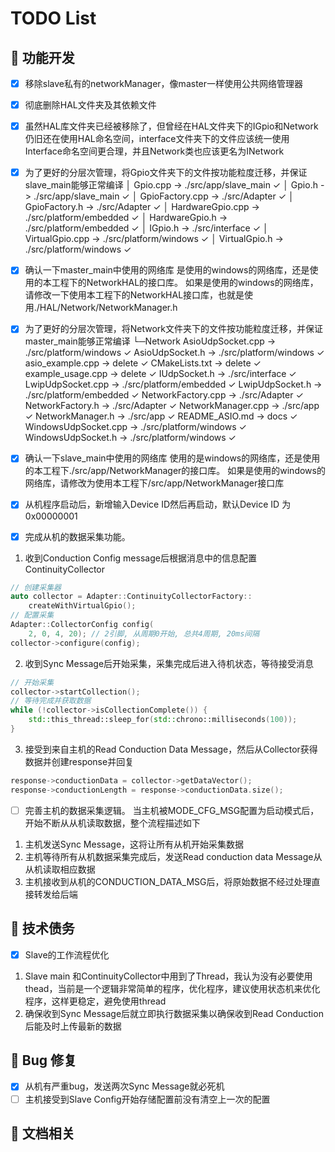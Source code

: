 # TODO List

## 🚧 功能开发

- [x] 移除slave私有的networkManager，像master一样使用公共网络管理器
- [x] 彻底删除HAL文件夹及其依赖文件
- [x] 虽然HAL库文件夹已经被移除了，但曾经在HAL文件夹下的IGpio和Network仍旧还在使用HAL命名空间，interface文件夹下的文件应该统一使用Interface命名空间更合理，并且Network类也应该更名为INetwork

- [x] 为了更好的分层次管理，将Gpio文件夹下的文件按功能粒度迁移，并保证slave_main能够正常编译
│      Gpio.cpp -> ./src/app/slave_main ✓
│      Gpio.h -> ./src/app/slave_main ✓
│      GpioFactory.cpp -> ./src/Adapter ✓
│      GpioFactory.h -> ./src/Adapter ✓
│      HardwareGpio.cpp -> ./src/platform/embedded ✓
│      HardwareGpio.h -> ./src/platform/embedded ✓
│      IGpio.h -> ./src/interface ✓
│      VirtualGpio.cpp -> ./src/platform/windows ✓
│      VirtualGpio.h -> ./src/platform/windows ✓

- [x] 确认一下master_main中使用的网络库
是使用的windows的网络库，还是使用的本工程下的NetworkHAL的接口库。
如果是使用的windows的网络库，请修改一下使用本工程下的NetworkHAL接口库，也就是使用./HAL/Network/NetworkManager.h

- [x] 为了更好的分层次管理，将Network文件夹下的文件按功能粒度迁移，并保证master_main能够正常编译
└─Network
        AsioUdpSocket.cpp -> ./src/platform/windows ✓
        AsioUdpSocket.h -> ./src/platform/windows ✓
        asio_example.cpp -> delete ✓
        CMakeLists.txt -> delete ✓
        example_usage.cpp -> delete ✓
        IUdpSocket.h -> ./src/interface ✓
        LwipUdpSocket.cpp -> ./src/platform/embedded ✓
        LwipUdpSocket.h -> ./src/platform/embedded ✓
        NetworkFactory.cpp -> ./src/Adapter ✓
        NetworkFactory.h -> ./src/Adapter ✓
        NetworkManager.cpp -> ./src/app ✓
        NetworkManager.h -> ./src/app ✓
        README_ASIO.md -> docs ✓
        WindowsUdpSocket.cpp -> ./src/platform/windows ✓
        WindowsUdpSocket.h -> ./src/platform/windows ✓

- [x] 确认一下slave_main中使用的网络库
使用的是windows的网络库，还是使用的本工程下./src/app/NetworkManager的接口库。
如果是使用的windows的网络库，请修改为使用本工程下/src/app/NetworkManager接口库

- [x] 从机程序启动后，新增输入Device ID然后再启动，默认Device ID 为0x00000001
- [x] 完成从机的数据采集功能。
1. 收到Conduction Config message后根据消息中的信息配置ContinuityCollector
```cpp
// 创建采集器
auto collector = Adapter::ContinuityCollectorFactory::
    createWithVirtualGpio();
// 配置采集
Adapter::CollectorConfig config(
    2, 0, 4, 20); // 2引脚, 从周期0开始, 总共4周期, 20ms间隔
collector->configure(config);
```

2. 收到Sync Message后开始采集，采集完成后进入待机状态，等待接受消息
```cpp
// 开始采集
collector->startCollection();
// 等待完成并获取数据
while (!collector->isCollectionComplete()) {
    std::this_thread::sleep_for(std::chrono::milliseconds(100));
}
```

3. 接受到来自主机的Read Conduction Data Message，然后从Collector获得数据并创建response并回复
```cpp
response->conductionData = collector->getDataVector();
response->conductionLength = response->conductionData.size();
```

- [ ] 完善主机的数据采集逻辑。
当主机被MODE_CFG_MSG配置为启动模式后，开始不断从从机读取数据，整个流程描述如下
1. 主机发送Sync Message，这将让所有从机开始采集数据
2. 主机等待所有从机数据采集完成后，发送Read conduction data Message从从机读取相应数据
3. 主机接收到从机的CONDUCTION_DATA_MSG后，将原始数据不经过处理直接转发给后端

## 🧹 技术债务

- [x] Slave的工作流程优化
1. Slave main 和ContinuityCollector中用到了Thread，我认为没有必要使用thead，当前是一个逻辑非常简单的程序，优化程序，建议使用状态机来优化程序，这样更稳定，避免使用thread
2. 确保收到Sync Message后就立即执行数据采集以确保收到Read Conduction后能及时上传最新的数据

## 🐞 Bug 修复

- [x] 从机有严重bug，发送两次Sync Message就必死机
- [ ] 主机接受到Slave Config开始存储配置前没有清空上一次的配置

## 📖 文档相关
